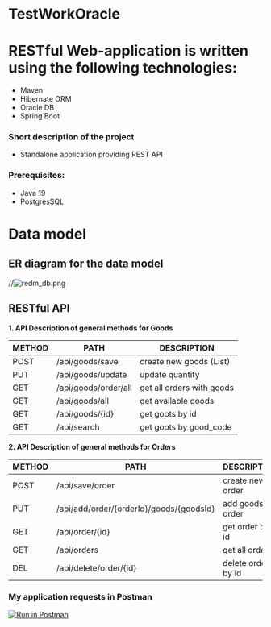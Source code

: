 # TestWorkOracle
# RESTful Web-application is written using the following technologies: 
  - Maven 
  - Hibernate ORM
  - Oracle DB 
  - Spring Boot
  
### Short description of the project
  - Standalone application providing REST API

### Prerequisites:
- Java 19
- PostgresSQL

# Data model
## ER diagram for the data model

//![redm_db.png](src/main/resources/img/readme_db.png)

## RESTful API

**1. API Description of general methods for Goods**

METHOD | PATH | DESCRIPTION
------------|-----|------------
POST | /api/goods/save      | create new goods (List)
PUT  | /api/goods/update    | update quantity
GET  | /api/goods/order/all | get all orders with goods
GET  | /api/goods/all       | get available goods
GET  | /api/goods/{id}      | get goots by id
GET  | /api/search          | get goots by good_code

**2. API Description of general methods for Orders**

METHOD | PATH               | DESCRIPTION
------------|--------------------|------------
POST | /api/save/order                          | create new order
PUT | /api/add/order/{orderId}/goods/{goodsId}  | add goods to order
GET | /api/order/{id}                           | get order by id
GET | /api/orders                               | get all orders
DEL | /api/delete/order/{id}                    | delete order by id


### My application requests in Postman
[![Run in Postman](https://run.pstmn.io/button.svg)](https://app.getpostman.com/run-collection/d9af219fea3fe665c736?action=collection%2Fimport)

